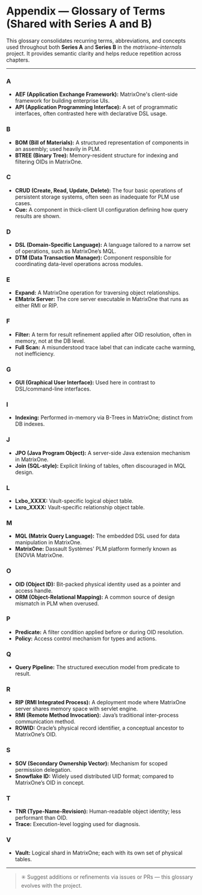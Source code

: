 # Appendix — Glossary of Terms (Shared with Series A and B)

This glossary consolidates recurring terms, abbreviations, and concepts used throughout both **Series A** and **Series B** in the *matrixone-internals* project. It provides semantic clarity and helps reduce repetition across chapters.

---

### A
- **AEF (Application Exchange Framework):** MatrixOne's client-side framework for building enterprise UIs.
- **API (Application Programming Interface):** A set of programmatic interfaces, often contrasted here with declarative DSL usage.

### B
- **BOM (Bill of Materials):** A structured representation of components in an assembly; used heavily in PLM.
- **BTREE (Binary Tree):** Memory-resident structure for indexing and filtering OIDs in MatrixOne.

### C
- **CRUD (Create, Read, Update, Delete):** The four basic operations of persistent storage systems, often seen as inadequate for PLM use cases.
- **Cue:** A component in thick-client UI configuration defining how query results are shown.

### D
- **DSL (Domain-Specific Language):** A language tailored to a narrow set of operations, such as MatrixOne’s MQL.
- **DTM (Data Transaction Manager):** Component responsible for coordinating data-level operations across modules.

### E
- **Expand:** A MatrixOne operation for traversing object relationships.
- **EMatrix Server:** The core server executable in MatrixOne that runs as either RMI or RIP.

### F
- **Filter:** A term for result refinement applied after OID resolution, often in memory, not at the DB level.
- **Full Scan:** A misunderstood trace label that can indicate cache warming, not inefficiency.

### G
- **GUI (Graphical User Interface):** Used here in contrast to DSL/command-line interfaces.

### I
- **Indexing:** Performed in-memory via B-Trees in MatrixOne; distinct from DB indexes.

### J
- **JPO (Java Program Object):** A server-side Java extension mechanism in MatrixOne.
- **Join (SQL-style):** Explicit linking of tables, often discouraged in MQL design.

### L
- **Lxbo_XXXX:** Vault-specific logical object table.
- **Lxro_XXXX:** Vault-specific relationship object table.

### M
- **MQL (Matrix Query Language):** The embedded DSL used for data manipulation in MatrixOne.
- **MatrixOne:** Dassault Systèmes' PLM platform formerly known as ENOVIA MatrixOne.

### O
- **OID (Object ID):** Bit-packed physical identity used as a pointer and access handle.
- **ORM (Object-Relational Mapping):** A common source of design mismatch in PLM when overused.

### P
- **Predicate:** A filter condition applied before or during OID resolution.
- **Policy:** Access control mechanism for types and actions.

### Q
- **Query Pipeline:** The structured execution model from predicate to result.

### R
- **RIP (RMI Integrated Process):** A deployment mode where MatrixOne server shares memory space with servlet engine.
- **RMI (Remote Method Invocation):** Java’s traditional inter-process communication method.
- **ROWID:** Oracle’s physical record identifier, a conceptual ancestor to MatrixOne’s OID.

### S
- **SOV (Secondary Ownership Vector):** Mechanism for scoped permission delegation.
- **Snowflake ID:** Widely used distributed UID format; compared to MatrixOne’s OID in concept.

### T
- **TNR (Type-Name-Revision):** Human-readable object identity; less performant than OID.
- **Trace:** Execution-level logging used for diagnosis.

### V
- **Vault:** Logical shard in MatrixOne; each with its own set of physical tables.

---

> ✳️ Suggest additions or refinements via issues or PRs — this glossary evolves with the project.

